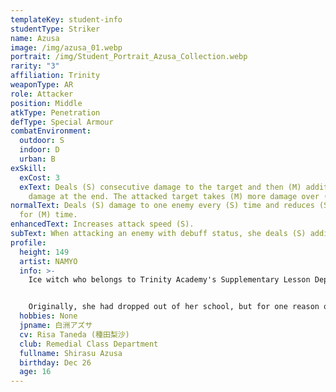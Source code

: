 ```yaml
---
templateKey: student-info
studentType: Striker
name: Azusa
image: /img/azusa_01.webp
portrait: /img/Student_Portrait_Azusa_Collection.webp
rarity: "3"
affiliation: Trinity
weaponType: AR
role: Attacker
position: Middle
atkType: Penetration
defType: Special Armour
combatEnvironment:
  outdoor: S
  indoor: D
  urban: B
exSkill:
  exCost: 3
  exText: Deals (S) consecutive damage to the target and then (M) additional
    damage at the end. The attacked target takes (M) more damage over (M) time.
normalText: Deals (S) damage to one enemy every (S) time and reduces (S) defense
  for (M) time.
enhancedText: Increases attack speed (S).
subText: When attacking an enemy with debuff status, she deals (S) additional damage.
profile:
  height: 149
  artist: NAMYO
  info: >-
    Ice witch who belongs to Trinity Academy's Supplementary Lesson Department.


    Originally, she had dropped out of her school, but for one reason or another, she has returned to school and is working on her schoolwork again. She is lonely, but she voluntarily keeps her distance for fear of bothering others and is worried by the students in the Supplementary Lesson Department.
  hobbies: None
  jpname: 白洲アズサ
  cv: Risa Taneda (種田梨沙)
  club: Remedial Class Department
  fullname: Shirasu Azusa
  birthday: Dec 26
  age: 16
---
```

